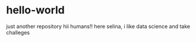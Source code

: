 # hello-world
just another repository
hii humans!!
here selina, i like data science and take challeges
